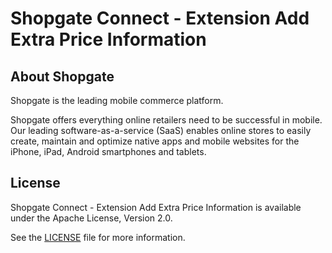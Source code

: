 # Shopgate Connect - Extension Add Extra Price Information

## About Shopgate

Shopgate is the leading mobile commerce platform.

Shopgate offers everything online retailers need to be successful in mobile. Our leading
software-as-a-service (SaaS) enables online stores to easily create, maintain and optimize native
apps and mobile websites for the iPhone, iPad, Android smartphones and tablets.


## License

Shopgate Connect - Extension Add Extra Price Information is available under the Apache License, Version 2.0.

See the [LICENSE](./LICENSE) file for more information.

